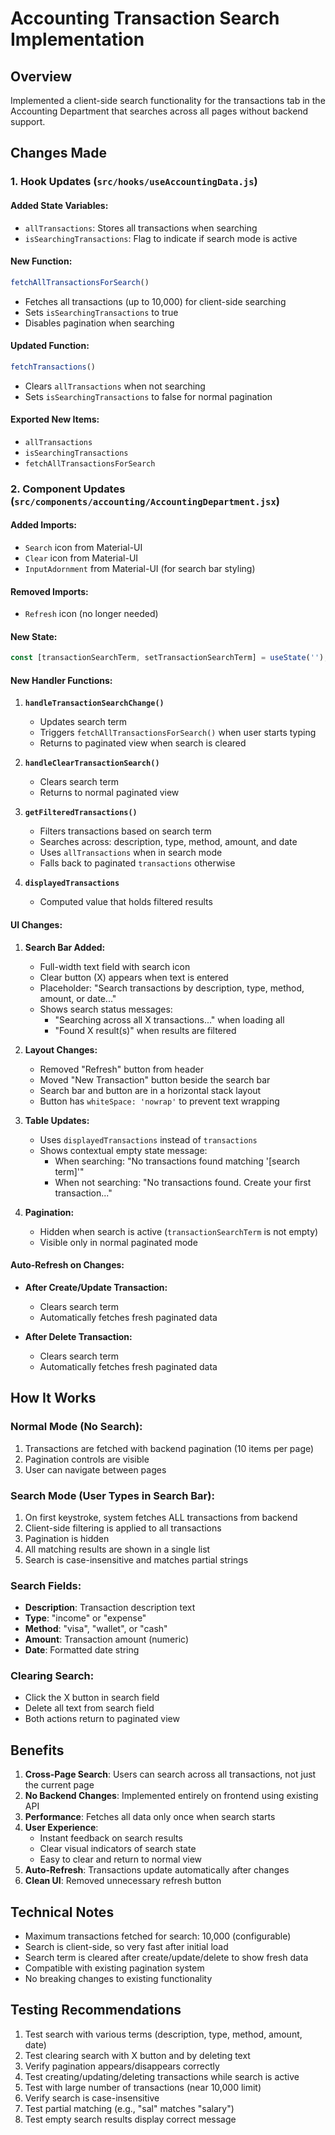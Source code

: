 # Accounting Transaction Search Implementation

## Overview
Implemented a client-side search functionality for the transactions tab in the Accounting Department that searches across all pages without backend support.

## Changes Made

### 1. Hook Updates (`src/hooks/useAccountingData.js`)

#### Added State Variables:
- `allTransactions`: Stores all transactions when searching
- `isSearchingTransactions`: Flag to indicate if search mode is active

#### New Function:
```javascript
fetchAllTransactionsForSearch()
```
- Fetches all transactions (up to 10,000) for client-side searching
- Sets `isSearchingTransactions` to true
- Disables pagination when searching

#### Updated Function:
```javascript
fetchTransactions()
```
- Clears `allTransactions` when not searching
- Sets `isSearchingTransactions` to false for normal pagination

#### Exported New Items:
- `allTransactions`
- `isSearchingTransactions`
- `fetchAllTransactionsForSearch`

### 2. Component Updates (`src/components/accounting/AccountingDepartment.jsx`)

#### Added Imports:
- `Search` icon from Material-UI
- `Clear` icon from Material-UI
- `InputAdornment` from Material-UI (for search bar styling)

#### Removed Imports:
- `Refresh` icon (no longer needed)

#### New State:
```javascript
const [transactionSearchTerm, setTransactionSearchTerm] = useState('');
```

#### New Handler Functions:
1. **`handleTransactionSearchChange()`**
   - Updates search term
   - Triggers `fetchAllTransactionsForSearch()` when user starts typing
   - Returns to paginated view when search is cleared

2. **`handleClearTransactionSearch()`**
   - Clears search term
   - Returns to normal paginated view

3. **`getFilteredTransactions()`**
   - Filters transactions based on search term
   - Searches across: description, type, method, amount, and date
   - Uses `allTransactions` when in search mode
   - Falls back to paginated `transactions` otherwise

4. **`displayedTransactions`**
   - Computed value that holds filtered results

#### UI Changes:

1. **Search Bar Added:**
   - Full-width text field with search icon
   - Clear button (X) appears when text is entered
   - Placeholder: "Search transactions by description, type, method, amount, or date..."
   - Shows search status messages:
     - "Searching across all X transactions..." when loading all
     - "Found X result(s)" when results are filtered

2. **Layout Changes:**
   - Removed "Refresh" button from header
   - Moved "New Transaction" button beside the search bar
   - Search bar and button are in a horizontal stack layout
   - Button has `whiteSpace: 'nowrap'` to prevent text wrapping

3. **Table Updates:**
   - Uses `displayedTransactions` instead of `transactions`
   - Shows contextual empty state message:
     - When searching: "No transactions found matching '[search term]'"
     - When not searching: "No transactions found. Create your first transaction..."

4. **Pagination:**
   - Hidden when search is active (`transactionSearchTerm` is not empty)
   - Visible only in normal paginated mode

#### Auto-Refresh on Changes:
- **After Create/Update Transaction:**
  - Clears search term
  - Automatically fetches fresh paginated data
  
- **After Delete Transaction:**
  - Clears search term
  - Automatically fetches fresh paginated data

## How It Works

### Normal Mode (No Search):
1. Transactions are fetched with backend pagination (10 items per page)
2. Pagination controls are visible
3. User can navigate between pages

### Search Mode (User Types in Search Bar):
1. On first keystroke, system fetches ALL transactions from backend
2. Client-side filtering is applied to all transactions
3. Pagination is hidden
4. All matching results are shown in a single list
5. Search is case-insensitive and matches partial strings

### Search Fields:
- **Description**: Transaction description text
- **Type**: "income" or "expense"
- **Method**: "visa", "wallet", or "cash"
- **Amount**: Transaction amount (numeric)
- **Date**: Formatted date string

### Clearing Search:
- Click the X button in search field
- Delete all text from search field
- Both actions return to paginated view

## Benefits

1. **Cross-Page Search**: Users can search across all transactions, not just the current page
2. **No Backend Changes**: Implemented entirely on frontend using existing API
3. **Performance**: Fetches all data only once when search starts
4. **User Experience**: 
   - Instant feedback on search results
   - Clear visual indicators of search state
   - Easy to clear and return to normal view
5. **Auto-Refresh**: Transactions update automatically after changes
6. **Clean UI**: Removed unnecessary refresh button

## Technical Notes

- Maximum transactions fetched for search: 10,000 (configurable)
- Search is client-side, so very fast after initial load
- Search term is cleared after create/update/delete to show fresh data
- Compatible with existing pagination system
- No breaking changes to existing functionality

## Testing Recommendations

1. Test search with various terms (description, type, method, amount, date)
2. Test clearing search with X button and by deleting text
3. Verify pagination appears/disappears correctly
4. Test creating/updating/deleting transactions while search is active
5. Test with large number of transactions (near 10,000 limit)
6. Verify search is case-insensitive
7. Test partial matching (e.g., "sal" matches "salary")
8. Test empty search results display correct message






